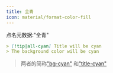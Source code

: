 ```yaml
---
title: 全青
icon: material/format-color-fill
---
```


点名元数据:"全青"

```md
> [!tip|all-cyan] Title will be cyan
> The background color will be cyan
```
> 两者的简称["bg-cyan"](../bg-styling/page-5.md)
> 和["title-cyan"](../title-styling/page-5.md)

